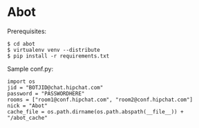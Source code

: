 Abot
====

Prerequisites:

    $ cd abot
    $ virtualenv venv --distribute
    $ pip install -r requirements.txt

Sample conf.py:

    import os
    jid = "BOTJID@chat.hipchat.com"
    password = "PASSWORDHERE"
    rooms = ["room1@conf.hipchat.com", "room2@conf.hipchat.com"]
    nick = "Abot"
    cache_file = os.path.dirname(os.path.abspath(__file__)) + "/abot_cache"



